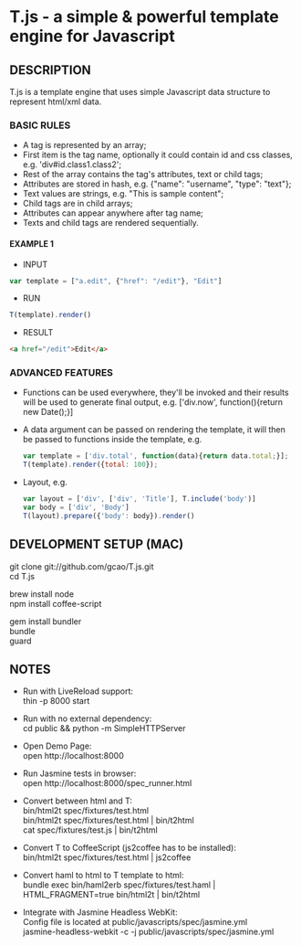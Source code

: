 # T.js - a simple & powerful template engine for Javascript

## DESCRIPTION

T.js is a template engine that uses simple Javascript data structure to 
represent html/xml data.

### BASIC RULES

* A tag is represented by an array;
* First item is the tag name, optionally it could contain id and css classes,
  e.g. 'div#id.class1.class2';
* Rest of the array contains the tag's attributes, text or child tags;
* Attributes are stored in hash, e.g. {"name": "username", "type": "text"};
* Text values are strings, e.g. "This is sample content";
* Child tags are in child arrays;
* Attributes can appear anywhere after tag name;
* Texts and child tags are rendered sequentially.

#### EXAMPLE 1

* INPUT
```javascript
var template = ["a.edit", {"href": "/edit"}, "Edit"]
```

* RUN
```javascript
T(template).render()
```

* RESULT
```html
<a href="/edit">Edit</a>
```

### ADVANCED FEATURES

* Functions can be used everywhere, they'll be invoked and their results will
  be used to generate final output, e.g. 
  ['div.now', function(){return new Date();}]

* A data argument can be passed on rendering the template, it will then be
  passed to functions inside the template, e.g.
  ```javascript
  var template = ['div.total', function(data){return data.total;}];
  T(template).render({total: 100});
  ```

* Layout, e.g.
  ```javascript
  var layout = ['div', ['div', 'Title'], T.include('body')]
  var body = ['div', 'Body']
  T(layout).prepare({'body': body}).render()
  ```

## DEVELOPMENT SETUP (MAC)

  git clone git://github.com/gcao/T.js.git  
  cd T.js

  brew install node  
  npm install coffee-script  

  gem install bundler  
  bundle  
  guard  

## NOTES

* Run with LiveReload support:  
thin -p 8000 start

* Run with no external dependency:  
cd public && python -m SimpleHTTPServer

* Open Demo Page:  
open http://localhost:8000

* Run Jasmine tests in browser:  
open http://localhost:8000/spec_runner.html

* Convert between html and T:  
bin/html2t spec/fixtures/test.html  
bin/html2t spec/fixtures/test.html | bin/t2html  
cat spec/fixtures/test.js | bin/t2html

* Convert T to CoffeeScript (js2coffee has to be installed):  
bin/html2t spec/fixtures/test.html | js2coffee

* Convert haml to html to T template to html:  
bundle exec bin/haml2erb spec/fixtures/test.haml | HTML_FRAGMENT=true bin/html2t | bin/t2html

* Integrate with Jasmine Headless WebKit:  
Config file is located at public/javascripts/spec/jasmine.yml  
jasmine-headless-webkit -c -j public/javascripts/spec/jasmine.yml

